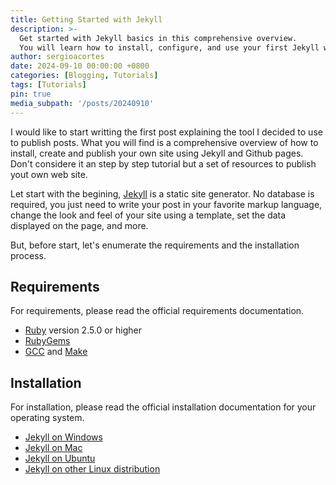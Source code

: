 ```yaml
---
title: Getting Started with Jekyll
description: >-
  Get started with Jekyll basics in this comprehensive overview.
  You will learn how to install, configure, and use your first Jekyll website, as well as deploy it to Github pages.
author: sergioacortes
date: 2024-09-10 00:00:00 +0800
categories: [Blogging, Tutorials]
tags: [Tutorials]
pin: true
media_subpath: '/posts/20240910'
---
```


I would like to start writting the first post explaining the tool I decided to use to publish posts. What you will find is a comprehensive overview of how to install, create and publish your own site using Jekyll and Github pages. Don't considere it an step by step tutorial but a set of resources to publish yout own web site.

Let start with the begining, [Jekyll](https://jekyllrb.com/) is a static site generator. No database is required, you just need to write your post in your favorite markup language, change the look and feel of your site using a template, set the data displayed on the page, and more.

But, before start, let's enumerate the requirements and the installation process. 

## Requirements

For requirements, please read the official requirements documentation.

- [Ruby](https://www.ruby-lang.org/en/downloads/) version 2.5.0 or higher
- [RubyGems](https://rubygems.org/pages/download)
- [GCC](https://gcc.gnu.org/install/) and [Make](https://www.gnu.org/software/make/)

## Installation

For installation, please read the official installation documentation for your operating system.

- [Jekyll on Windows](https://jekyllrb.com/docs/installation/windows/)
- [Jekyll on Mac](https://jekyllrb.com/docs/installation/macos/)
- [Jekyll on Ubuntu](https://jekyllrb.com/docs/installation/ubuntu/)
- [Jekyll on other Linux distribution](https://jekyllrb.com/docs/installation/other-linux/)

